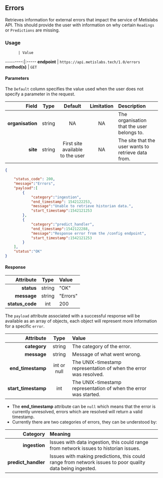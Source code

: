 ## Errors
Retrieves information for external errors that impact the service of Metislabs API. This should provide the user with information on why certain `Readings` or `Predictions` are missing.

### Usage

          | Value
---------:|:-----
__endpoint__ | `https://api.metislabs.tech/1.0/errors`
__method(s)__ | `GET`

#### Parameters

The `Default` column specifies the value used when the user does not specify a parameter in the request.

Field | Type | Default | Limitation | Description
-----:|:----:|:---------:|:----------:|:-----------
__organisation__ | string | NA | NA | The organisation that the user belongs to.
__site__ | string | First site available to the user | NA | The site that the user wants to retrieve data from.


```json
{

    "status_code": 200,
    "message":"Errors",
    "payload":[
        {
            "category":"ingestion",
            "end_timestamp": 1542122253,
            "message":"Unable to retrieve historian data.",
            "start_timestamp":1542121253
        },
        {
            "category":"predict_handler",
            "end_timestamp":1542122288,
            "message":"Response error from the /config endpoint",
            "start_timestamp":1542121253
        }
    ],
    "status":"OK"
}
```

#### Response

 Attribute | Type | Value
---------:|:----:|:-----
__status__ | string | "OK"
__message__ | string | "Errors"
__status_code__ | int | 200

The `payload` attribute associated with a successful response will be available as an array of objects, each object will
represent more information for a specific `error`.

 Attribute | Type | Value
---------:|:----:|:-----
__category__ | string | The category of the error.
__message__ | string | Message of what went wrong.
__end_timestamp__ | int or null | The UNIX-timestamp representation of when the error was resolved.
__start_timestamp__ | int | The UNIX-timestamp representation of when the error was started.

* The __end_timestamp__ attribute can be `null` which means that the error is currently unresolved, errors which are resolved will return a valid timestamp.
* Currently there are two categories of errors, they can be understood by:

 Category | Meaning 
---------:|:--------
__ingestion__ | Issues with data ingestion, this could range from network issues to historian issues.
__predict_handler__ | Issues with making predictions, this could range from network issues to poor quality data being ingested.
